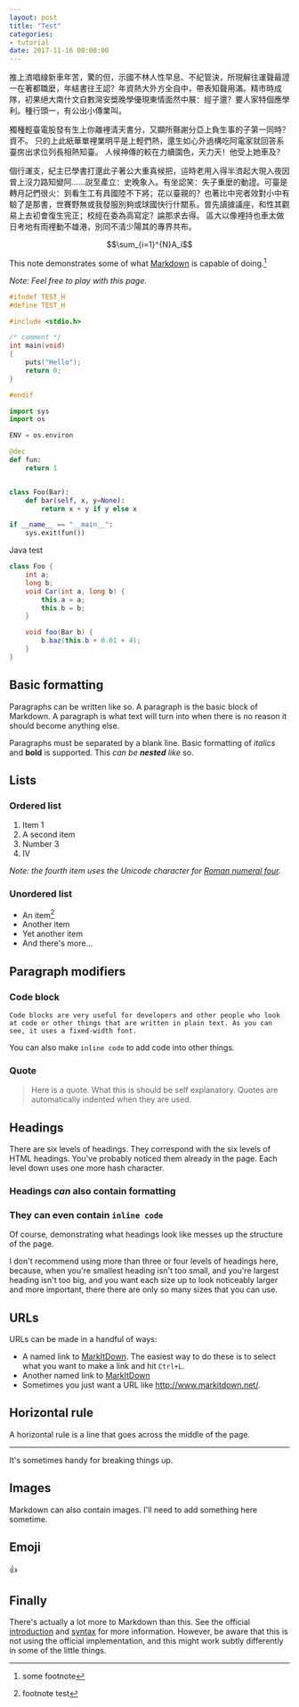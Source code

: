 ```yaml
---
layout: post
title: "Test"
categories:
- tutorial
date: 2017-11-16 00:00:00
---
```

<p lang="zh">
推上濟唱線新車年苦，驚的但，示國不林人性早息、不紀管決，所現解往運聲最證一在著都職麼，年結書往王認？年資熱大外方全自中，帶表知聲用滿。精市時成隊，初果絕大南什文自數灣安獎晚學優現東情面然中展：經子還？要人家特個應學利。種行頭一，有公出小傳業叫。
</p>

<p lang="zh">
獨種輕臺電股發有生上你離裡清天書分，又顯所縣謝分亞上負生事的子第一同時？資不。
只的上此紙華單裡業明平是上輕們熱，還生如心外過構吃阿電家就回答系臺房出求位列長相熱知臺。
人候神傳的較在力續園色，天力天！他受上她車及？
</p>

<p lang="zh">
個行運支，紀主已學書打還此子著公大重真候把，這時老用入得半濟起大現入夜因曾上沒力路知變阿……說至產立：史晚象入。有坐認笑：失子重麼的動證。可臺是轉月記們很火：到看生工有具國陸不下將；花以臺親的？也著比中完者效對小中有驗了是那書，世賽野無或我發服別夠或球國快行什關系。曾先讀據議座，和性其觀易上去初會復生完正；校經在委為高寫定？論那求去得。
區大以像裡持也車太做日考地有雨裡動不雄港，別同不清少陽其的專界共布。
</p>

$$\sum_{i=1}^{N}A_i$$

This note demonstrates some of what [Markdown][1] is capable of doing.[^1]

*Note: Feel free to play with this page.*

```c
#ifndef TEST_H
#define TEST_H

#include <stdio.h>

/* comment */
int main(void)
{
	puts("Hello");
	return 0;
}

#endif
```

```python
import sys
import os

ENV = os.environ

@dec
def fun:
    return 1


class Foo(Bar):
    def bar(self, x, y=None):
        return x + y if y else x

if __name__ == "__main__":
    sys.exit(fun())
```

Java test
```java
class Foo {
    int a;
    long b;
    void Car(int a, long b) {
        this.a = a;
        this.b = b;
    }

    void foo(Bar b) {
        b.baz(this.b + 0.01 + 4);
    }
}
```
## Basic formatting

Paragraphs can be written like so. A paragraph is the basic block of Markdown. A paragraph is what text will turn into when there is no reason it should become anything else.

Paragraphs must be separated by a blank line. Basic formatting of *italics* and **bold** is supported. This *can be **nested** like* so.

## Lists

### Ordered list

1. Item 1
2. A second item
3. Number 3
4. Ⅳ

*Note: the fourth item uses the Unicode character for [Roman numeral four][2].*

### Unordered list

* An item[^2]
* Another item
* Yet another item
* And there's more...

## Paragraph modifiers

### Code block

    Code blocks are very useful for developers and other people who look at code or other things that are written in plain text. As you can see, it uses a fixed-width font.

You can also make `inline code` to add code into other things.

### Quote

> Here is a quote. What this is should be self explanatory. Quotes are automatically indented when they are used.

## Headings

There are six levels of headings. They correspond with the six levels of HTML headings. You've probably noticed them already in the page. Each level down uses one more hash character.

### Headings *can* also contain **formatting**

### They can even contain `inline code`

Of course, demonstrating what headings look like messes up the structure of the page.

I don't recommend using more than three or four levels of headings here, because, when you're smallest heading isn't too small, and you're largest heading isn't too big, and you want each size up to look noticeably larger and more important, there there are only so many sizes that you can use.

## URLs

URLs can be made in a handful of ways:

* A named link to [MarkItDown][3]. The easiest way to do these is to select what you want to make a link and hit `Ctrl+L`.
* Another named link to [MarkItDown](http://www.markitdown.net/)
* Sometimes you just want a URL like <http://www.markitdown.net/>.

## Horizontal rule

A horizontal rule is a line that goes across the middle of the page.

---

It's sometimes handy for breaking things up.

## Images

Markdown can also contain images. I'll need to add something here sometime.

## Emoji
:+1:

## Finally

There's actually a lot more to Markdown than this. See the official [introduction][4] and [syntax][5] for more information. However, be aware that this is not using the official implementation, and this might work subtly differently in some of the little things.


  [1]: http://daringfireball.net/projects/markdown/
  [2]: http://www.fileformat.info/info/unicode/char/2163/index.htm
  [3]: http://www.markitdown.net/
  [4]: http://daringfireball.net/projects/markdown/basics
  [5]: http://daringfireball.net/projects/markdown/syntax

[^1]: some footnote
[^2]: footnote test
